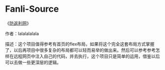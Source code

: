 # Fanli-Source

《[防返利网](http://community.apicloud.com/bbs/forum.php?mod=viewthread&tid=832&extra=page%3D1)》

作者：lalalalalala

描述：这个项目值得参考有首页的flex布局，如果将这个完全这套布局方式掌握了，以后再项目中很多复杂的布局都可以轻而易举的做出来。然后可以参考参考怎样在远程网页中注入自己的代码，并去执行，这个项目只是简单的运用，借鉴以后可以去做一些更深层的逻辑。
